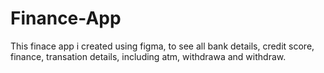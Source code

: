 # Finance-App
This finace app i created using figma, to see all bank details, credit score, finance, transation details, including atm, withdrawa and withdraw. 
